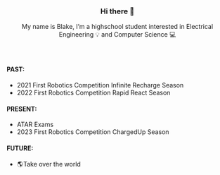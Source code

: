 <header>
<h3 align="center"> Hi there 👋 </h3>

<p align="center"> 
  My name is Blake, I’m a highschool student interested in Electrical Engineering 💡 and Computer Science 💻
</p>
</header>

<!-- past section -->
<h4>
  PAST:
</h4>

<ul>
  <li>2021 First Robotics Competition Infinite Recharge Season</li>
  <li>2022 First Robotics Competition Rapid React Season</li>
</ul>

<!-- present section -->
<h4>
  PRESENT:
</h4>
<ul>
  <li>ATAR Exams</li>
  <li>2023 First Robotics Competition ChargedUp Season</li>
</ul>

<!-- future section -->
<h4>
  FUTURE:
</h4>
<ul>
  <li>🌎Take over the world</li>
</ul>
